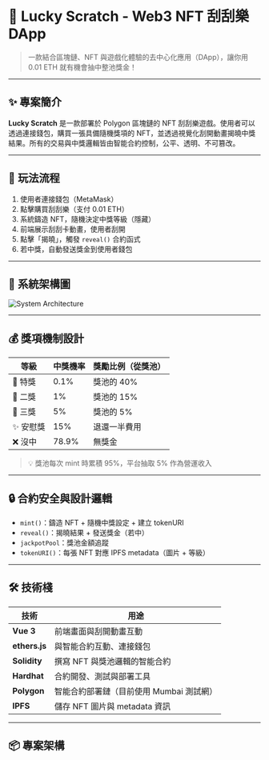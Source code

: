 # 🎰 Lucky Scratch - Web3 NFT 刮刮樂 DApp

> 一款結合區塊鏈、NFT 與遊戲化體驗的去中心化應用（DApp），讓你用 0.01 ETH 就有機會抽中整池獎金！

---

## ✨ 專案簡介

**Lucky Scratch** 是一款部署於 Polygon 區塊鏈的 NFT 刮刮樂遊戲。使用者可以透過連接錢包，購買一張具備隨機獎項的 NFT，並透過視覺化刮開動畫揭曉中獎結果。所有的交易與中獎邏輯皆由智能合約控制，公平、透明、不可篡改。

---

## 🔮 玩法流程

1. 使用者連接錢包（MetaMask）
2. 點擊購買刮刮樂（支付 0.01 ETH）
3. 系統鑄造 NFT，隨機決定中獎等級（隱藏）
4. 前端展示刮刮卡動畫，使用者刮開
5. 點擊「揭曉」，觸發 `reveal()` 合約函式
6. 若中獎，自動發送獎金到使用者錢包

---

## 🧱 系統架構圖

![System Architecture](./path-to-your-diagram.png)

---

## 💰 獎項機制設計

| 等級   | 中獎機率 | 獎勵比例（從獎池） |
|--------|-----------|--------------------|
| 🎉 特獎 | 0.1%      | 獎池的 40%         |
| 🥈 二獎 | 1%        | 獎池的 15%         |
| 🥉 三獎 | 5%        | 獎池的 5%          |
| ✨ 安慰獎 | 15%       | 退還一半費用       |
| ❌ 沒中 | 78.9%     | 無獎金             |

> 💡 獎池每次 mint 時累積 95%，平台抽取 5% 作為營運收入

---

## 🔒 合約安全與設計邏輯

- `mint()`：鑄造 NFT + 隨機中獎設定 + 建立 tokenURI
- `reveal()`：揭曉結果 + 發送獎金（若中）
- `jackpotPool`：獎池金額追蹤
- `tokenURI()`：每張 NFT 對應 IPFS metadata（圖片 + 等級）

---

## 🛠️ 技術棧

| 技術         | 用途                         |
|--------------|------------------------------|
| **Vue 3**     | 前端畫面與刮開動畫互動            |
| **ethers.js** | 與智能合約互動、連接錢包           |
| **Solidity**  | 撰寫 NFT 與獎池邏輯的智能合約      |
| **Hardhat**   | 合約開發、測試與部署工具           |
| **Polygon**   | 智能合約部署鏈（目前使用 Mumbai 測試網） |
| **IPFS**      | 儲存 NFT 圖片與 metadata 資訊     |

---

## 📦 專案架構

